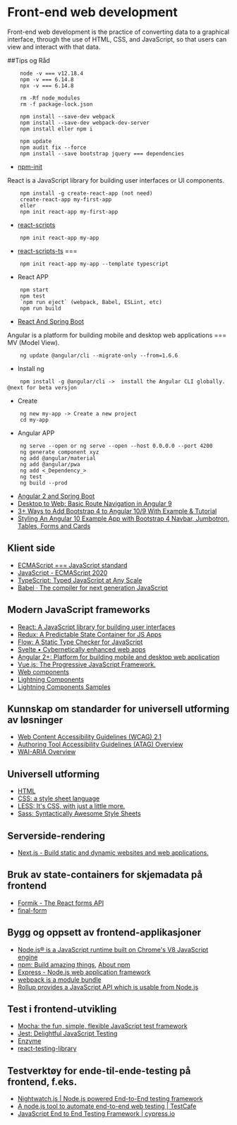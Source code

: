 # Front-end web development
Front-end web development is the practice of converting data to a graphical interface, through the use of HTML, CSS, and JavaScript, so that users can view and interact with that data.

##Tips og Råd
```
    node -v === v12.18.4 
    npm -v === 6.14.8 
    npx -v === 6.14.8
```

```
    rm -Rf node_modules
    rm -f package-lock.json

    npm install --save-dev webpack
    npm install --save-dev webpack-dev-server
    npm install eller npm i
    
    npm update
    npm audit fix --force
    npm install --save bootstrap jquery === dependencies
```
    
- [npm-init](https://docs.npmjs.com/cli/init)

React is a JavaScript library for building user interfaces or UI components. 
```
    npm install -g create-react-app (not need)
    create-react-app my-first-app
    eller
    npm init react-app my-first-app
```
- [react-scripts](https://www.npmjs.com/package/react-scripts)
```
    npm init react-app my-app
```
- [react-scripts-ts](https://www.npmjs.com/package/react-scripts-ts) === 
```
    npm init react-app my-app --template typescript
```
- React APP
```
    npm start
    npm test
    `npm run eject` (webpack, Babel, ESLint, etc) 
    npm run build
```
- [React And Spring Boot](https://www.youtube.com/c/AlmightyJava/search?query=React%20And%20Spring%20Boot)

Angular is a platform for building mobile and desktop web applications === MV (Model View).
```
    ng update @angular/cli --migrate-only --from=1.6.6
```
    
- Install ng
```
    npm install -g @angular/cli ->  install the Angular CLI globally. @next for beta versjon
```
- Create
```
    ng new my-app -> Create a new project
    cd my-app
```
- Angular APP
```
    ng serve --open or ng serve --open --host 0.0.0.0 --port 4200
    ng generate component xyz
    ng add @angular/material
    ng add @angular/pwa
    ng add <_Dependency_>
    ng test
    ng build --prod       
```
- [Angular 2 and Spring Boot](https://www.youtube.com/c/AlmightyJava/search?query=Angular%202%20and%20Spring%20Boot)
- [Desktop to Web: Basic Route Navigation in Angular 9](https://www.youtube.com/watch?v=KkluJjQ4b5E)
- [3+ Ways to Add Bootstrap 4 to Angular 10/9 With Example & Tutorial](https://www.techiediaries.com/angular-bootstrap/)
- [Styling An Angular 10 Example App with Bootstrap 4 Navbar, Jumbotron, Tables, Forms and Cards](https://www.techiediaries.com/angular/style-angular-10-example-bootstrap-4/)

## Klient side
- [ECMAScript === JavaScript standard](https://en.wikipedia.org/wiki/JavaScript)
- [JavaScript - ECMAScript 2020](https://en.wikipedia.org/wiki/JavaScript)
- [TypeScript: Typed JavaScript at Any Scale](https://www.typescriptlang.org/)
- [Babel · The compiler for next generation JavaScript](https://babeljs.io/)


## Modern JavaScript frameworks
- [React: A JavaScript library for building user interfaces](https://reactjs.org/)
- [Redux:  A Predictable State Container for JS Apps](https://redux.js.org/)
- [Flow: A Static Type Checker for JavaScript](https://flow.org/)
- [Svelte • Cybernetically enhanced web apps](https://svelte.dev/ )
- [Angular 2+:  Platform for building mobile and desktop web application](https://angular.io/)
- [Vue.js: The Progressive JavaScript Framework.](https://vuejs.org/)
- [Web components](https://www.webcomponents.org/)
- [Lightning Components](https://developer.salesforce.com/docs/atlas.en-us.lightning.meta/lightning/intro_framework.htm)
- [Lightning Components Samples](https://developer.salesforce.com/docs/component-library/overview/components)

## Kunnskap om standarder for universell utforming av løsninger
- [Web Content Accessibility Guidelines (WCAG) 2.1](https://www.w3.org/TR/WCAG21/)
- [Authoring Tool Accessibility Guidelines (ATAG) Overview](https://www.w3.org/WAI/standards-guidelines/atag/)
- [WAI-ARIA Overview](https://www.w3.org/WAI/standards-guidelines/aria/)

## Universell utforming
- [HTML](https://en.wikipedia.org/wiki/HTML)
- [CSS: a style sheet language](https://en.wikipedia.org/wiki/CSS)
- [LESS: It's CSS, with just a little more.](http://lesscss.org/)
- [Sass: Syntactically Awesome Style Sheets](https://sass-lang.com/)
  
## Serverside-rendering 
- [Next.js - Build static and dynamic websites and web applications.](https://nextjs.org/) 

## Bruk av state-containers for skjemadata på frontend
- [Formik - The React forms API](https://formik.org/)
- [final-form](https://final-form.org/react)

## Bygg og oppsett av frontend-applikasjoner 
- [Node.js® is a JavaScript runtime built on Chrome's V8 JavaScript engine](https://nodejs.org/en/)
- [npm: Build amazing things](https://www.npmjs.com/), [About npm](https://docs.npmjs.com/about-npm/)
- [Express - Node.js web application framework](https://expressjs.com/)
- [webpack is a module bundle](https://webpack.js.org/)
- [Rollup provides a JavaScript API which is usable from Node.js](https://rollupjs.org/guide/en/)
 
## Test i frontend-utvikling 
- [Mocha: the fun, simple, flexible JavaScript test framework](https://mochajs.org/)
- [Jest: Delightful JavaScript Testing](https://jestjs.io/)
- [Enzyme](https://enzymejs.github.io/enzyme/)
- [react-testing-library](https://testing-library.com/docs/react-testing-library/intro)


## Testverktøy for ende-til-ende-testing på frontend, f.eks. 
- [Nightwatch.js | Node.js powered End-to-End testing framework](https://nightwatchjs.org/)
- [A node.js tool to automate end-to-end web testing | TestCafe](https://devexpress.github.io/testcafe/)
- [JavaScript End to End Testing Framework | cypress.io](https://www.cypress.io/)
